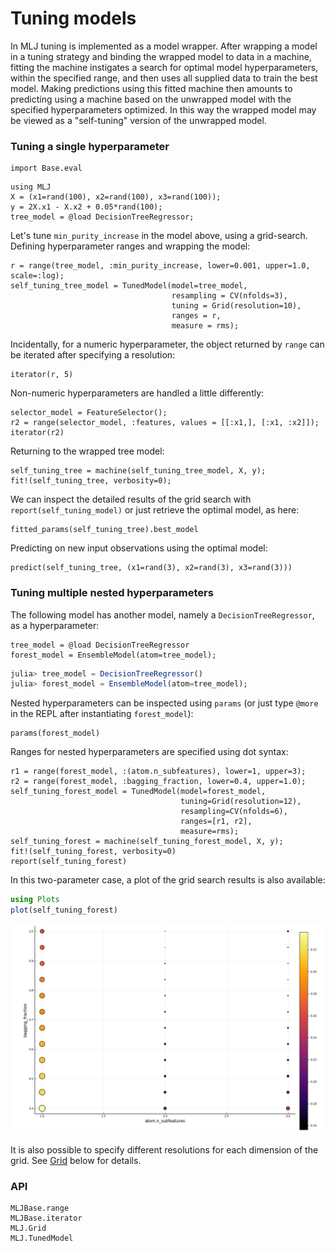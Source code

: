# Tuning models

In MLJ tuning is implemented as a model wrapper. After wrapping a
model in a tuning strategy and binding the wrapped model to data in a
machine, fitting the machine instigates a search for optimal model
hyperparameters, within the specified range, and then uses all
supplied data to train the best model. Making predictions using this
fitted machine then amounts to predicting using a machine based on the
unwrapped model with the specified hyperparameters optimized. In this
way the wrapped model may be viewed as a "self-tuning" version of the
unwrapped model.


### Tuning a single hyperparameter

```@setup goof
import Base.eval
```

```@repl goof
using MLJ
X = (x1=rand(100), x2=rand(100), x3=rand(100));
y = 2X.x1 - X.x2 + 0.05*rand(100); 
tree_model = @load DecisionTreeRegressor; 
```
    
Let's tune `min_purity_increase` in the model
above, using a grid-search. Defining hyperparameter ranges and
wrapping the model:

```@repl goof
r = range(tree_model, :min_purity_increase, lower=0.001, upper=1.0, scale=:log);
self_tuning_tree_model = TunedModel(model=tree_model,
                                    resampling = CV(nfolds=3),
                                    tuning = Grid(resolution=10),
                                    ranges = r,
                                    measure = rms); 
```

Incidentally, for a numeric hyperparameter, the object returned by
`range` can be iterated after specifying a resolution:

```@repl goof
iterator(r, 5)
```

Non-numeric hyperparameters are handled a little differently:

```@repl goof
selector_model = FeatureSelector(); 
r2 = range(selector_model, :features, values = [[:x1,], [:x1, :x2]]); 
iterator(r2)
```
    
Returning to the wrapped tree model:

```@repl goof
self_tuning_tree = machine(self_tuning_tree_model, X, y); 
fit!(self_tuning_tree, verbosity=0);
```

We can inspect the detailed results of the grid search with
`report(self_tuning_model)` or just retrieve the optimal model, as here:

```@repl goof
fitted_params(self_tuning_tree).best_model
```

Predicting on new input observations using the optimal model:

```@repl goof
predict(self_tuning_tree, (x1=rand(3), x2=rand(3), x3=rand(3)))
```


### Tuning multiple nested hyperparameters
    
The following model has another model, namely a `DecisionTreeRegressor`, as a
hyperparameter:

```@setup goof
tree_model = @load DecisionTreeRegressor
forest_model = EnsembleModel(atom=tree_model); 
```

```julia
julia> tree_model = DecisionTreeRegressor()
julia> forest_model = EnsembleModel(atom=tree_model); 
```

Nested hyperparameters can be inspected using `params` (or just type
`@more` in the REPL after instantiating `forest_model`):

```@repl goof
params(forest_model)
```

Ranges for nested hyperparameters are specified using dot syntax:

```@repl goof
r1 = range(forest_model, :(atom.n_subfeatures), lower=1, upper=3); 
r2 = range(forest_model, :bagging_fraction, lower=0.4, upper=1.0); 
self_tuning_forest_model = TunedModel(model=forest_model, 
                                      tuning=Grid(resolution=12),
                                      resampling=CV(nfolds=6),
                                      ranges=[r1, r2],
                                      measure=rms); 
self_tuning_forest = machine(self_tuning_forest_model, X, y); 
fit!(self_tuning_forest, verbosity=0)
report(self_tuning_forest)
```

In this two-parameter case, a plot of the grid search results is also
available:

```julia
using Plots
plot(self_tuning_forest)
```

![](tuning_plot.png)

It is also possible to specify different resolutions for each
dimension of the grid. See [Grid](@ref) below for details.


### API

```@docs
MLJBase.range
MLJBase.iterator
MLJ.Grid
MLJ.TunedModel
```
